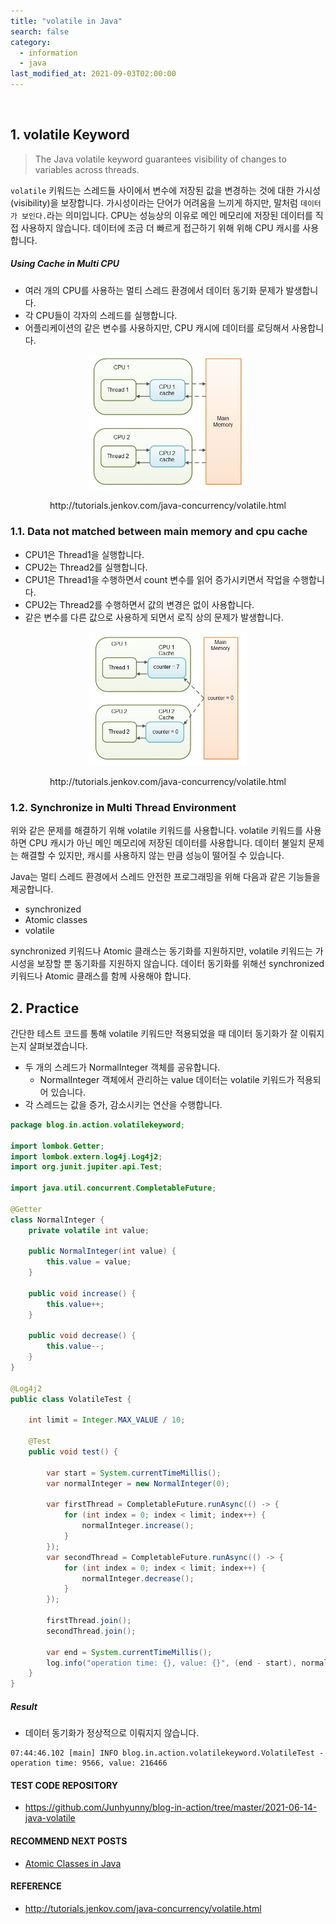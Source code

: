```yaml
---
title: "volatile in Java"
search: false
category:
  - information
  - java
last_modified_at: 2021-09-03T02:00:00
---
```


<br/>

## 1. volatile Keyword

> The Java volatile keyword guarantees visibility of changes to variables across threads. 

`volatile` 키워드는 스레드들 사이에서 변수에 저장된 값을 변경하는 것에 대한 가시성(visibility)을 보장합니다. 
가시성이라는 단어가 어려움을 느끼게 하지만, 말처럼 `데이터가 보인다.`라는 의미입니다. 
CPU는 성능상의 이유로 메인 메모리에 저장된 데이터를 직접 사용하지 않습니다. 
데이터에 조금 더 빠르게 접근하기 위해 위해 CPU 캐시를 사용합니다. 

##### Using Cache in Multi CPU

* 여러 개의 CPU를 사용하는 멀티 스레드 환경에서 데이터 동기화 문제가 발생합니다.  
* 각 CPU들이 각자의 스레드를 실행합니다.
* 어플리케이션의 같은 변수를 사용하지만, CPU 캐시에 데이터를 로딩해서 사용합니다.

<p align="center">
    <img src="/images/java-volatile-1.JPG" width="50%" class="image__border image__padding">
</p>
<center>http://tutorials.jenkov.com/java-concurrency/volatile.html</center>


### 1.1. Data not matched between main memory and cpu cache

* CPU1은 Thread1을 실행합니다.
* CPU2는 Thread2를 실행합니다.
* CPU1은 Thread1을 수행하면서 count 변수를 읽어 증가시키면서 작업을 수행합니다.
* CPU2는 Thread2를 수행하면서 값의 변경은 없이 사용합니다.
* 같은 변수를 다른 값으로 사용하게 되면서 로직 상의 문제가 발생합니다.

<p align="center">
    <img src="/images/java-volatile-2.JPG" width="50%" class="image__border image__padding">
</p>
<center>http://tutorials.jenkov.com/java-concurrency/volatile.html</center>

### 1.2. Synchronize in Multi Thread Environment

위와 같은 문제를 해결하기 위해 volatile 키워드를 사용합니다. 
volatile 키워드를 사용하면 CPU 캐시가 아닌 메인 메모리에 저장된 데이터를 사용합니다. 
데이터 불일치 문제는 해결할 수 있지만, 캐시를 사용하지 않는 만큼 성능이 떨어질 수 있습니다. 

Java는 멀티 스레드 환경에서 스레드 안전한 프로그래밍을 위해 다음과 같은 기능들을 제공합니다. 

* synchronized
* Atomic classes
* volatile

synchronized 키워드나 Atomic 클래스는 동기화를 지원하지만, volatile 키워드는 가시성을 보장할 뿐 동기화를 지원하지 않습니다. 
데이터 동기화를 위해선 synchronized 키워드나 Atomic 클래스를 함께 사용해야 합니다. 

## 2. Practice

간단한 테스트 코드를 통해 volatile 키워드만 적용되었을 때 데이터 동기화가 잘 이뤄지는지 살펴보겠습니다. 

* 두 개의 스레드가 NormalInteger 객체를 공유합니다.
    * NormalInteger 객체에서 관리하는 value 데이터는 volatile 키워드가 적용되어 있습니다.
* 각 스레드는 값을 증가, 감소시키는 연산을 수행합니다.

```java
package blog.in.action.volatilekeyword;

import lombok.Getter;
import lombok.extern.log4j.Log4j2;
import org.junit.jupiter.api.Test;

import java.util.concurrent.CompletableFuture;

@Getter
class NormalInteger {
    private volatile int value;

    public NormalInteger(int value) {
        this.value = value;
    }

    public void increase() {
        this.value++;
    }

    public void decrease() {
        this.value--;
    }
}

@Log4j2
public class VolatileTest {

    int limit = Integer.MAX_VALUE / 10;

    @Test
    public void test() {

        var start = System.currentTimeMillis();
        var normalInteger = new NormalInteger(0);

        var firstThread = CompletableFuture.runAsync(() -> {
            for (int index = 0; index < limit; index++) {
                normalInteger.increase();
            }
        });
        var secondThread = CompletableFuture.runAsync(() -> {
            for (int index = 0; index < limit; index++) {
                normalInteger.decrease();
            }
        });

        firstThread.join();
        secondThread.join();

        var end = System.currentTimeMillis();
        log.info("operation time: {}, value: {}", (end - start), normalInteger.getValue());
    }
}
```

##### Result

* 데이터 동기화가 정상적으로 이뤄지지 않습니다.

```
07:44:46.102 [main] INFO blog.in.action.volatilekeyword.VolatileTest - operation time: 9566, value: 216466
```

#### TEST CODE REPOSITORY

* <https://github.com/Junhyunny/blog-in-action/tree/master/2021-06-14-java-volatile>

#### RECOMMEND NEXT POSTS

* [Atomic Classes in Java][java-atomic-link]

#### REFERENCE

* <http://tutorials.jenkov.com/java-concurrency/volatile.html>

[java-atomic-link]: https://junhyunny.github.io/information/java/java-atomic/